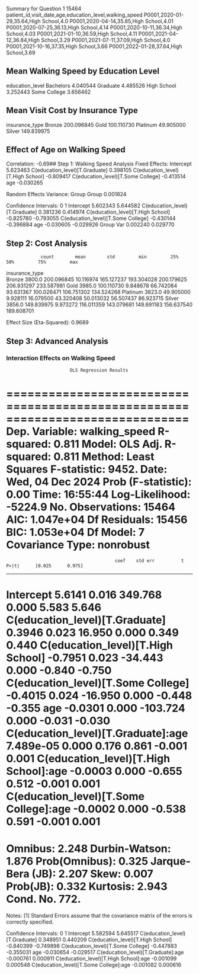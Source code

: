 Summary for Question 1
15464
patient_id,visit_date,age,education_level,walking_speed
P0001,2020-01-29,35.64,High School,4.0
P0001,2020-04-14,35.85,High School,4.01
P0001,2020-07-25,36.13,High School,4.14
P0001,2020-10-11,36.34,High School,4.03
P0001,2021-01-10,36.59,High School,4.11
P0001,2021-04-12,36.84,High School,3.29
P0001,2021-07-11,37.09,High School,4.0
P0001,2021-10-16,37.35,High School,3.66
P0001,2022-01-28,37.64,High School,3.69
## Mean Walking Speed by Education Level

education_level
Bachelors       4.040544
Graduate        4.485526
High School     3.252443
Some College    3.656462

## Mean Visit Cost by Insurance Type

insurance_type
Bronze      200.096845
Gold        100.110730
Platinum     49.905000
Silver      149.839975

## Effect of Age on Walking Speed

Correlation: -0.69## Step 1: Walking Speed Analysis
Fixed Effects:
Intercept                             5.623463
C(education_level)[T.Graduate]        0.398105
C(education_level)[T.High School]    -0.809417
C(education_level)[T.Some College]   -0.413514
age                                  -0.030265

Random Effects Variance:
          Group
Group  0.001824

Confidence Intervals:
                                           0         1
Intercept                           5.602343  5.644582
C(education_level)[T.Graduate]      0.381236  0.414974
C(education_level)[T.High School]  -0.825780 -0.793055
C(education_level)[T.Some College] -0.430144 -0.396884
age                                -0.030605 -0.029926
Group Var                           0.002240  0.029770

## Step 2: Cost Analysis
                 count        mean        std         min         25%         50%         75%         max
insurance_type                                                                                           
Bronze          3800.0  200.096845  10.116974  165.127237  193.304028  200.179625  206.931297  233.587981
Gold            3985.0  100.110730   9.848678   66.742084   93.631367  100.026471  106.751302  134.524268
Platinum        3823.0   49.905000   9.928111   16.079500   43.320408   50.013032   56.507437   86.923715
Silver          3856.0  149.839975   9.973272  116.011359  143.079681  149.691183  156.637540  189.608701

Effect Size (Eta-Squared): 0.9689

## Step 3: Advanced Analysis
### Interaction Effects on Walking Speed
                            OLS Regression Results                            
==============================================================================
Dep. Variable:          walking_speed   R-squared:                       0.811
Model:                            OLS   Adj. R-squared:                  0.811
Method:                 Least Squares   F-statistic:                     9452.
Date:                Wed, 04 Dec 2024   Prob (F-statistic):               0.00
Time:                        16:55:44   Log-Likelihood:                -5224.9
No. Observations:               15464   AIC:                         1.047e+04
Df Residuals:                   15456   BIC:                         1.053e+04
Df Model:                           7                                         
Covariance Type:            nonrobust                                         
==========================================================================================================
                                             coef    std err          t      P>|t|      [0.025      0.975]
----------------------------------------------------------------------------------------------------------
Intercept                                  5.6141      0.016    349.768      0.000       5.583       5.646
C(education_level)[T.Graduate]             0.3946      0.023     16.950      0.000       0.349       0.440
C(education_level)[T.High School]         -0.7951      0.023    -34.443      0.000      -0.840      -0.750
C(education_level)[T.Some College]        -0.4015      0.024    -16.950      0.000      -0.448      -0.355
age                                       -0.0301      0.000   -103.724      0.000      -0.031      -0.030
C(education_level)[T.Graduate]:age      7.489e-05      0.000      0.176      0.861      -0.001       0.001
C(education_level)[T.High School]:age     -0.0003      0.000     -0.655      0.512      -0.001       0.001
C(education_level)[T.Some College]:age    -0.0002      0.000     -0.538      0.591      -0.001       0.001
==============================================================================
Omnibus:                        2.248   Durbin-Watson:                   1.876
Prob(Omnibus):                  0.325   Jarque-Bera (JB):                2.207
Skew:                           0.007   Prob(JB):                        0.332
Kurtosis:                       2.943   Cond. No.                         772.
==============================================================================

Notes:
[1] Standard Errors assume that the covariance matrix of the errors is correctly specified.

Confidence Intervals:
                                               0         1
Intercept                               5.582594  5.645517
C(education_level)[T.Graduate]          0.348951  0.440209
C(education_level)[T.High School]      -0.840399 -0.749898
C(education_level)[T.Some College]     -0.447883 -0.355031
age                                    -0.030654 -0.029517
C(education_level)[T.Graduate]:age     -0.000761  0.000911
C(education_level)[T.High School]:age  -0.001099  0.000548
C(education_level)[T.Some College]:age -0.001082  0.000616


